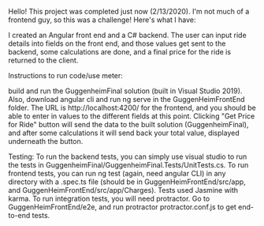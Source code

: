 Hello! This project was completed just now (2/13/2020). I'm not much of a frontend guy, so this was a challenge! Here's what I have:

I created an Angular front end and a C# backend. The user can input ride details into fields on the front end, and those values
get sent to the backend, some calculations are done, and a final price for the ride is returned to the client. 

Instructions to run code/use meter:

build and run the GuggenheimFinal solution (built in Visual Studio 2019). Also, download angular cli and run ng serve in the 
GuggenHeimFrontEnd folder. The URL is http://localhost:4200/ for the frontend, and you should be able to enter in values to the 
different fields at this point. Clicking "Get Price for Ride" button will send the data to the built solution (GuggenheimFinal), 
and after some calculations it will send back your total value, displayed underneath the button.

Testing:
To run the backend tests, you can simply use visual studio to run the tests in GuggenheimFinal/GuggenheimFinal.Tests/UnitTests.cs. 
To run frontend tests, you can run ng test (again, need angular CLI) in any directory with a .spec.ts file (should be in 
GuggenHeimFrontEnd/src/app, and GuggenHeimFrontEnd/src/app/Charges). Tests used Jasmine with karma. 
To run integration tests, you will need protractor. Go to GuggenHeimFrontEnd/e2e, and run protractor protractor.conf.js to 
get end-to-end tests. 

